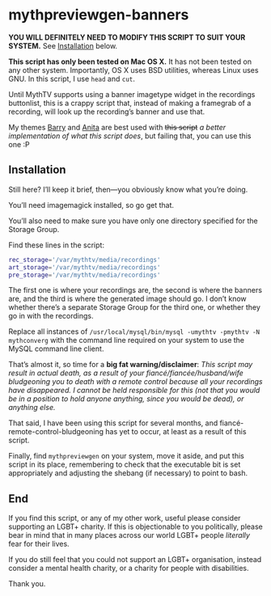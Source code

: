 mythpreviewgen-banners
======================

**YOU WILL DEFINITELY NEED TO MODIFY THIS SCRIPT TO SUIT YOUR SYSTEM.** See [Installation](#installation) below.

**This script has only been tested on Mac OS X.** It has not been tested on any other system. Importantly, OS X uses BSD utilities, whereas Linux uses GNU. In this script, I use `head` and `cut`.

Until MythTV supports using a banner imagetype widget in the recordings buttonlist, this is a crappy script that, instead of making a framegrab of a recording, will look up the recording’s banner and use that.

My themes [Barry](https://github.com/sammyjayuk/Barry_dev) and [Anita](https://github.com/sammyjayuk/Anita_dev) are best used with ~~this script~~ *a better implementation of what this script does*, but failing that, you can use this one :P

Installation
------------

Still here? I’ll keep it brief, then—you obviously know what you’re doing.

You’ll need imagemagick installed, so go get that.

You’ll also need to make sure you have only one directory specified for the Storage Group.

Find these lines in the script:

```bash
rec_storage='/var/mythtv/media/recordings'
art_storage='/var/mythtv/media/recordings'
pre_storage='/var/mythtv/media/recordings'
```

The first one is where your recordings are, the second is where the banners are, and the third is where the generated image should go. I don’t know whether there’s a separate Storage Group for the third one, or whether they go in with the recordings.

Replace all instances of `/usr/local/mysql/bin/mysql -umythtv -pmythtv -N mythconverg` with the command line required on your system to use the MySQL command line client.

That’s almost it, so time for a **big fat warning/disclaimer**:
*This script may result in actual death, as a result of your fiancé/fiancée/husband/wife bludgeoning you to death with a remote control because all your recordings have disappeared. I cannot be held responsible for this (not that you would be in a position to hold anyone anything, since you would be dead), or anything else.*

That said, I have been using this script for several months, and fiancé-remote-control-bludgeoning has yet to occur, at least as a result of this script.

Finally, find `mythpreviewgen` on your system, move it aside, and put this script in its place, remembering to check that the executable bit is set appropriately and adjusting the shebang (if necessary) to point to bash.

End
---

If you find this script, or any of my other work, useful please consider supporting an LGBT+ charity. If this is objectionable to you politically, please bear in mind that in many places across our world LGBT+ people *literally* fear for their lives.

If you do still feel that you could not support an LGBT+ organisation, instead consider a mental health charity, or a charity for people with disabilities.

Thank you.

